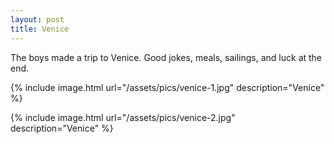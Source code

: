 ```yaml
---
layout: post
title: Venice
---
```


The boys made a trip to Venice. Good jokes, meals, sailings, and luck at the end.

{% include image.html url="/assets/pics/venice-1.jpg" description="Venice" %}

{% include image.html url="/assets/pics/venice-2.jpg" description="Venice" %}
